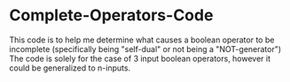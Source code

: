 # Complete-Operators-Code

This code is to help me determine what causes a boolean operator to be incomplete (specifically being "self-dual" or not being a "NOT-generator")
The code is solely for the case of 3 input boolean operators, however it could be generalized to n-inputs.
